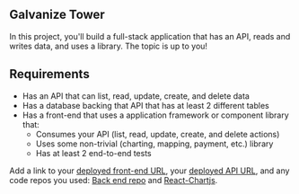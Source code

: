 ## Galvanize Tower

In this project, you'll build a full-stack application that has an API, reads and writes data, and uses a library. The topic is up to you!

## Requirements

* Has an API that can list, read, update, create, and delete data
* Has a database backing that API that has at least 2 different tables
* Has a front-end that uses a application framework or component library that:
  * Consumes your API (list, read, update, create, and delete actions)
  * Uses some non-trivial (charting, mapping, payment, etc.) library
  * Has at least 2 end-to-end tests

Add a link to your [deployed front-end URL](https://galvanize-tower-front-end.herokuapp.com/), your [deployed API URL](https://galvanize-tower-back-end.herokuapp.com/), and any code repos you used: [Back end repo](https://github.com/collinsbj/galvanize-tower-back-end) and [React-Chartjs](https://github.com/jerairrest/react-chartjs-2).
